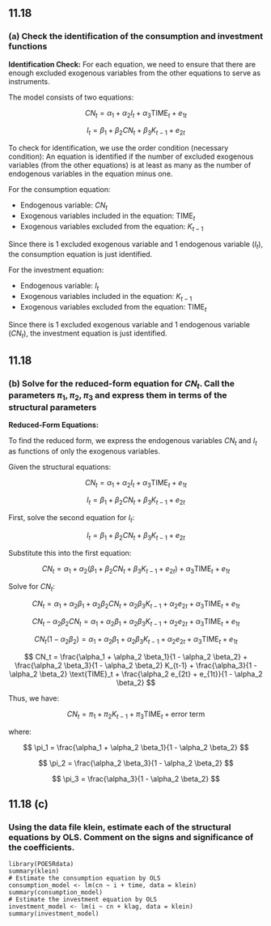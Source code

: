 ## 11.18 
### (a) Check the identification of the consumption and investment functions

**Identification Check:** For each equation, we need to ensure that there are enough excluded exogenous variables from the other equations to serve as instruments.

The model consists of two equations:

$$
CN_t = \alpha_1 + \alpha_2 I_t + \alpha_3 \text{TIME}_t + e_{1t}
$$

$$
I_t = \beta_1 + \beta_2 CN_t + \beta_3 K_{t-1} + e_{2t}
$$

To check for identification, we use the order condition (necessary condition): An equation is identified if the number of excluded exogenous variables (from the other equations) is at least as many as the number of endogenous variables in the equation minus one.

For the consumption equation:

-   Endogenous variable: $CN_t$
-   Exogenous variables included in the equation: $\text{TIME}_t$
-   Exogenous variables excluded from the equation: $K_{t-1}$

Since there is 1 excluded exogenous variable and 1 endogenous variable ($I_t$), the consumption equation is just identified.

For the investment equation:

-   Endogenous variable: $I_t$
-   Exogenous variables included in the equation: $K_{t-1}$
-   Exogenous variables excluded from the equation: $\text{TIME}_t$

Since there is 1 excluded exogenous variable and 1 endogenous variable ($CN_t$), the investment equation is just identified.

## 11.18 
### (b) Solve for the reduced-form equation for $CN_t$. Call the parameters $\pi_1, \pi_2, \pi_3$ and express them in terms of the structural parameters

**Reduced-Form Equations:**

To find the reduced form, we express the endogenous variables $CN_t$ and $I_t$ as functions of only the exogenous variables.

Given the structural equations:

$$
CN_t = \alpha_1 + \alpha_2 I_t + \alpha_3 \text{TIME}_t + e_{1t}
$$

$$
I_t = \beta_1 + \beta_2 CN_t + \beta_3 K_{t-1} + e_{2t}
$$

First, solve the second equation for $I_t$:

$$
I_t = \beta_1 + \beta_2 CN_t + \beta_3 K_{t-1} + e_{2t}
$$

Substitute this into the first equation:

$$
CN_t = \alpha_1 + \alpha_2 (\beta_1 + \beta_2 CN_t + \beta_3 K_{t-1} + e_{2t}) + \alpha_3 \text{TIME}_t + e_{1t}
$$

Solve for $CN_t$:

$$
CN_t = \alpha_1 + \alpha_2 \beta_1 + \alpha_2 \beta_2 CN_t + \alpha_2 \beta_3 K_{t-1} + \alpha_2 e_{2t} + \alpha_3 \text{TIME}_t + e_{1t}
$$

$$
CN_t - \alpha_2 \beta_2 CN_t = \alpha_1 + \alpha_2 \beta_1 + \alpha_2 \beta_3 K_{t-1} + \alpha_2 e_{2t} + \alpha_3 \text{TIME}_t + e_{1t}
$$

$$
CN_t (1 - \alpha_2 \beta_2) = \alpha_1 + \alpha_2 \beta_1 + \alpha_2 \beta_3 K_{t-1} + \alpha_2 e_{2t} + \alpha_3 \text{TIME}_t + e_{1t}
$$

$$
CN_t = \frac{\alpha_1 + \alpha_2 \beta_1}{1 - \alpha_2 \beta_2} + \frac{\alpha_2 \beta_3}{1 - \alpha_2 \beta_2} K_{t-1} + \frac{\alpha_3}{1 - \alpha_2 \beta_2} \text{TIME}_t + \frac{\alpha_2 e_{2t} + e_{1t}}{1 - \alpha_2 \beta_2}
$$

Thus, we have:

$$
CN_t = \pi_1 + \pi_2 K_{t-1} + \pi_3 \text{TIME}_t + \text{error term}
$$

where:

$$
\pi_1 = \frac{\alpha_1 + \alpha_2 \beta_1}{1 - \alpha_2 \beta_2}
$$

$$
\pi_2 = \frac{\alpha_2 \beta_3}{1 - \alpha_2 \beta_2}
$$

$$
\pi_3 = \frac{\alpha_3}{1 - \alpha_2 \beta_2}
$$

## 11.18 (c)
### Using the data file klein, estimate each of the structural equations by OLS. Comment on the signs and significance of the coefficients.

```{r}
library(POE5Rdata) 
summary(klein)
# Estimate the consumption equation by OLS 
consumption_model <- lm(cn ~ i + time, data = klein)
summary(consumption_model) 
# Estimate the investment equation by OLS 
investment_model <- lm(i ~ cn + klag, data = klein)
summary(investment_model)

```
